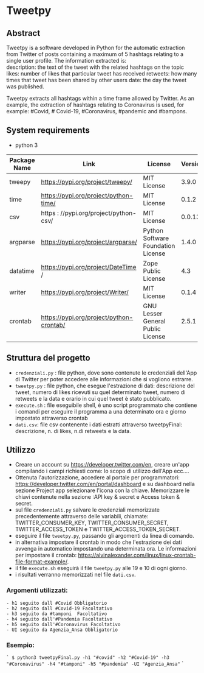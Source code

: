 # Tweetpy

## Abstract

Tweetpy is a software developed in Python for the automatic extraction from Twitter of posts containing a maximum of 5 hashtags relating to a single user profile. 
The information extracted is:  
description: the text of the tweet with the related hashtags on the topic
likes: number of likes that particular tweet has received 
retweets: how many times that tweet has been shared by other users
date: the day the tweet was published.

Tweetpy extracts all hashtags within a time frame allowed by Twitter. As an example, the extraction of hashtags relating to Coronavirus is used, for example: #Covid, # Covid-19, #Coronavirus, #pandemic and #bampons.

  ## System requirements

- python 3


Package Name|Link|License|Version
--------|--------|--------|--------
  tweepy  |  https://pypi.org/project/tweepy/ | MIT License | 3.9.0
  time  |  https://pypi.org/project/python-time/  | MIT License | 0.1.2
  csv |  https : //pypi.org/project/python-csv/  | MIT License | 0.0.13
  argparse  |  https://pypi.org/project/argparse/  |  Python Software Foundation License | 1.4.0
  datatime  |  https://pypi.org/project/DateTime /  | Zope Public License | 4.3
  writer  |  https://pypi.org/project/Writer/  | MIT License | 0.1.4
  crontab |  https://pypi.org/project/python-crontab/  | GNU Lesser General Public License  | 2.5.1


## Struttura del progetto

- `credenziali.py` : file python, dove sono contenute le credenziali dell'App di Twitter per poter accedere alle informazioni che si vogliono estrarre.
- `tweetpy.py` : file python, che esegue l'estrazione di dati: descrizione del tweet, numero di likes ricevuti su quel determinato tweet, numero di retweets e la data e orario in cui quel tweet è stato pubblicato.
- `execute.sh` : file eseguibile shell, è uno script programmato che contiene i comandi per eseguire il programma a una determinato ora e giorno impostato attraverso crontab
- `dati.csv`: file csv contenente i dati estratti attraverso tweetpyFinal: descrizione, n. di likes, n.di retweets e la data.

## Utilizzo

* Creare un account su https://developer.twitter.com/en, creare un'app compilando i campi richiesti come: lo scopo di utilizzo dell'App ecc....
* Ottenuta l'autorizzazione, accedere al portale per programmatori: https://developer.twitter.com/en/portal/dashboard e su dashboard nella sezione Project app selezionare l'icona con la chiave. Memorizzare le chiavi contenute nella sezione :API key & secret e Access token & secret.
* sul file `credenziali.py` salvare le credenziali memorizzate precedentemente attraverso delle variabili, chiamate: TWITTER_CONSUMER_KEY, TWITTER_CONSUMER_SECRET, TWITTER_ACCESS_TOKEN e TWITTER_ACCESS_TOKEN_SECRET.
* eseguire il file `tweetpy.py`, passando gli argomenti da linea di comando.
* in alternativa impostare il crontab in modo che l'estrazione dei dati avvenga in automatico impostando una determinata ora. Le informazioni per impostare il crontab: https://alvinalexander.com/linux/linux-crontab-file-format-example/.
* il file `execute.sh` eseguirà il file `tweetpy.py` alle 19 e 10 di ogni giorno.
* i risultati verranno memorizzati nel file `dati.csv`.

### Argomenti utilizzati:

	- h1 seguito dall #Covid Obbligatorio
	- h2 seguito dall #Covid-19 Facoltativo
	- h3 seguito da #tamponi  Facoltativo
	- h4 seguito dall'#Pandemia Facoltativo
	- h5 seguito dall'#Coronavirus Facoltativo
	- UI seguito da Agenzia_Ansa Obbligatorio

### Esempio:

`` `
$ python3 tweetpyFinal.py -h1 "#covid" -h2 "#Covid-19" -h3 "#Coronavirus" -h4 "#tamponi" -h5 "#pandemia" -UI "Agenzia_Ansa"
`` `
